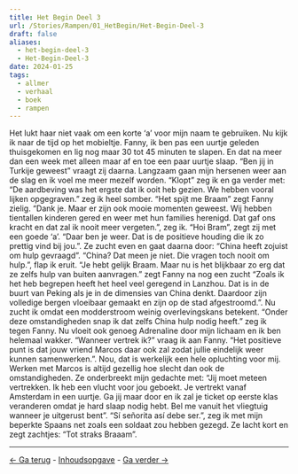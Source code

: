 ```yaml
---
title: Het Begin Deel 3
url: /Stories/Rampen/01_HetBegin/Het-Begin-Deel-3
draft: false
aliases:
  - het-begin-deel-3
  - Het-Begin-Deel-3
date: 2024-01-25
tags:
  - allmer
  - verhaal
  - boek
  - rampen
---
```


Het lukt haar niet vaak om een korte ‘a’ voor mijn naam te gebruiken. Nu kijk ik naar de tijd op het mobieltje. Fanny, ik ben pas een uurtje geleden thuisgekomen en lig nog maar 30 tot 45 minuten te slapen. En dat na meer dan een week met alleen maar af en toe een paar uurtje slaap. “Ben jij in Turkije geweest” vraagt zij daarna. Langzaam gaan mijn hersenen weer aan de slag en ik voel me meer mezelf worden. “Klopt” zeg ik en ga verder met: “De aardbeving was het ergste dat ik ooit heb gezien. We hebben vooral lijken opgegraven.” zeg ik heel somber. “Het spijt me Braam” zegt Fanny zielig. “Dank je. Maar er zijn ook mooie momenten geweest. Wij hebben tientallen kinderen gered en weer met hun families herenigd. Dat gaf ons kracht en dat zal ik nooit meer vergeten.”, zeg ik. “Hoi Bram”, zegt zij met een goede ‘a’. “Daar ben je weer. Dat is de positieve houding die ik zo prettig vind bij jou.”. Ze zucht even en gaat daarna door: “China heeft zojuist om hulp gevraagd”. “China? Dat meen je niet. Die vragen toch nooit om hulp.”, flap ik eruit. “Je hebt gelijk Braam. Maar nu is het blijkbaar zo erg dat ze zelfs hulp van buiten aanvragen.” zegt Fanny na nog een zucht “Zoals ik het heb begrepen heeft het heel veel geregend in Lanzhou. Dat is in de buurt van Peking als je in de dimensies van China denkt. Daardoor zijn volledige bergen vloeibaar gemaakt en zijn op de stad afgestroomd.”. Nu zucht ik omdat een modderstroom weinig overlevingskans betekent. “Onder deze omstandigheden snap ik dat zelfs China hulp nodig heeft.” zeg ik tegen Fanny. Nu vloeit ook genoeg Adrenaline door mijn lichaam en ik ben helemaal wakker. “Wanneer vertrek ik?” vraag ik aan Fanny. “Het positieve punt is dat jouw vriend Marcos daar ook zal zodat jullie eindelijk weer kunnen samenwerken.”. Nou, dat is werkelijk een hele opluchting voor mij. Werken met Marcos is altijd gezellig hoe slecht dan ook de omstandigheden. Ze onderbreekt mijn gedachte met: “Jij moet meteen vertrekken. Ik heb een vlucht voor jou geboekt. Je vertrekt vanaf Amsterdam in een uurtje. Ga jij maar door en ik zal je ticket op eerste klas veranderen omdat je hard slaap nodig hebt. Bel me vanuit het vliegtuig wanneer je uitgerust bent”. “Sí señorita así debe ser.”, zeg ik met mijn beperkte Spaans net zoals een soldaat zou hebben gezegd. Ze lacht kort en zegt zachtjes: “Tot straks Braaam”.

<hr>

[<- Ga terug](het-begin-deel-2) - [Inhoudsopgave](inhoudsopgave-rampen) - [Ga verder ->](het-begin-deel-4)